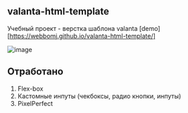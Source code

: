 ## valanta-html-template

Учебный проект - верстка шаблона valanta [demo] [https://webbomj.github.io/valanta-html-template/]
 
![image](./valantaScr.png)

## Отработано
1. Flex-box
2. Кастомные инпуты (чекбоксы, радио кнопки, инпуты)
3. PixelPerfect
